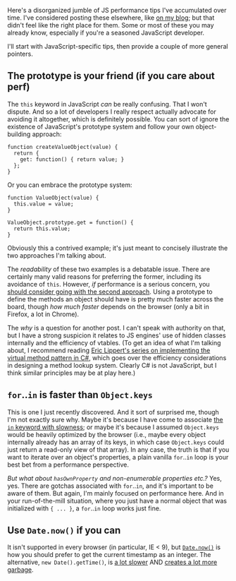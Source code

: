 Here's a disorganized jumble of JS performance tips I've accumulated over time. I've considered posting these elsewhere, like [on my blog](http://philosopherdeveloper.com/); but that didn't feel like the right place for them. Some or most of these you may already know, especially if you're a seasoned JavaScript developer.

I'll start with JavaScript-specific tips, then provide a couple of more general pointers.

The prototype is your friend (if you care about perf)
-----------------------------------------------------

The `this` keyword in JavaScript *can* be really confusing. That I won't dispute. And so a lot of developers I really respect actually advocate for avoiding it altogether, which is definitely possible. You can sort of ignore the existence of JavaScript's prototype system and follow your own object-building approach:

    function createValueObject(value) {
      return {
        get: function() { return value; }
      };
    }

Or you can embrace the prototype system:

    function ValueObject(value) {
      this.value = value;
    }

    ValueObject.prototype.get = function() {
      return this.value;
    }

Obviously this a contrived example; it's just meant to concisely illustrate the two approaches I'm talking about.

The *readability* of these two examples is a debatable issue. There are certainly many valid reasons for preferring the former, including its avoidance of `this`. However, *if* performance is a serious concern, you [should consider going with the second approach](http://jsperf.com/prototype-vs-factory-performance/3). Using a prototype to define the methods an object should have is pretty much faster across the board, though *how much faster* depends on the browser (only a bit in Firefox, a lot in Chrome).

The *why* is a question for another post. I can't speak with authority on that, but I have a strong suspicion it relates to JS engines' use of hidden classes internally and the efficiency of vtables. (To get an idea of what I'm talking about, I recommend reading [Eric Lippert's series on implementing the virtual method pattern in C#](http://blogs.msdn.com/b/ericlippert/archive/2011/03/17/implementing-the-virtual-method-pattern-in-c-part-one.aspx), which goes over the efficiency considerations in designing a method lookup system. Clearly C# is not JavaScript, but I think similar principles may be at play here.)

`for`..`in` is faster than `Object.keys`
---------------------------------------

This is one I just recently discovered. And it sort of surprised me, though I'm not exactly sure why. Maybe it's because I have come to associate [the `in` keyword with slowness](http://jsperf.com/is-in-slow); or maybe it's because I assumed `Object.keys` would be heavily optimized by the browser (i.e., maybe every object internally already has an array of its keys, in which case `Object.keys` could just return a read-only view of that array). In any case, the truth is that if you want to iterate over an object's properties, a plain vanilla `for`..`in` loop is your best bet from a performance perspective.

*But what about `hasOwnProperty` and non-enumerable properties etc.?* Yes, yes. There are gotchas associated with `for`..`in`, and it's important to be aware of them. But again, I'm mainly focused on performance here. And in your run-of-the-mill situation, where you just have a normal object that was initialized with `{ ... }`, a `for`..`in` loop works just fine.

Use `Date.now()` if you can
---------------------------

It isn't supported in every browser (in particular, IE < 9), but [`Date.now()`](https://developer.mozilla.org/en-US/docs/Web/JavaScript/Reference/Global_Objects/Date/now) is how you should prefer to get the current timestamp as an integer. The alternative, `new Date().getTime()`, is [a lot slower](http://jsperf.com/date-now-versus-new-date-gettime) AND [creates a lot more garbage](https://github.com/jashkenas/underscore/pull/1235#issuecomment-25007606).

